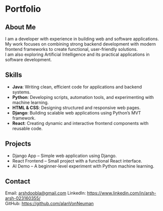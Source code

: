 # Portfolio

## About Me
I am a developer with experience in building web and software applications.  
My work focuses on combining strong backend development with modern frontend frameworks to create functional, user-friendly solutions.  
I am also exploring Artificial Intelligence and its practical applications in software development.

## Skills
- **Java**: Writing clean, efficient code for applications and backend systems.  
- **Python**: Developing scripts, automation tools, and experimenting with machine learning.  
- **HTML & CSS**: Designing structured and responsive web pages.  
- **Django**: Building scalable web applications using Python’s MVT framework.  
- **React**: Creating dynamic and interactive frontend components with reusable code.  

## Projects
- Django App – Simple web application using Django.  
- React Frontend – Small project with a functional React interface.  
- AI Demo – A beginner-level experiment with Python machine learning.

## Contact
Email: arshdoobla@gmail.com
LinkedIn: https://www.linkedin.com/in/arsh-arsh-023160355/  
GitHub: https://github.com/alanVonNeuman
